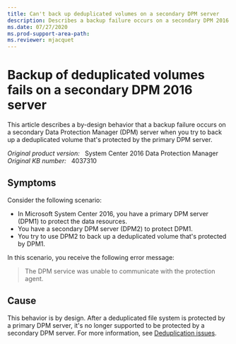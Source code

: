 ```yaml
---
title: Can't back up deduplicated volumes on a secondary DPM server
description: Describes a backup failure occurs on a secondary DPM 2016 server when you try to back up a deduplicated volume that's protected by the primary DPM server.
ms.date: 07/27/2020
ms.prod-support-area-path:
ms.reviewer: mjacquet
---
```

# Backup of deduplicated volumes fails on a secondary DPM 2016 server

This article describes a by-design behavior that a backup failure occurs on a secondary Data Protection Manager (DPM) server when you try to back up a deduplicated volume that's protected by the primary DPM server.

_Original product version:_ &nbsp; System Center 2016 Data Protection Manager  
_Original KB number:_ &nbsp; 4037310

## Symptoms

Consider the following scenario:

- In Microsoft System Center 2016, you have a primary DPM server (DPM1) to protect the data resources.
- You have a secondary DPM server (DPM2) to protect DPM1.
- You try to use DPM2 to back up a deduplicated volume that's protected by DPM1.

In this scenario, you receive the following error message:

> The DPM service was unable to communicate with the protection agent.

## Cause  

This behavior is by design. After a deduplicated file system is protected by a primary DPM server, it's no longer supported to be protected by a secondary DPM server. For more information, see [Deduplication issues](/system-center/dpm/dpm-support-issues?view=sc-dpm-2019#BKMK_Dedup).
